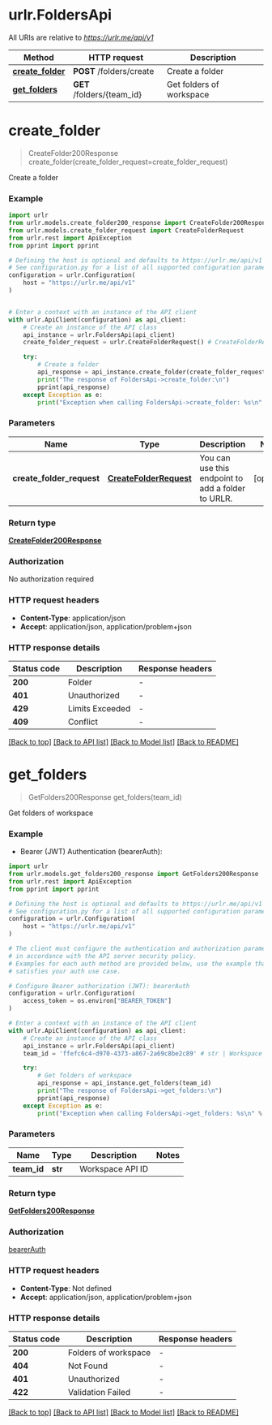 # urlr.FoldersApi

All URIs are relative to *https://urlr.me/api/v1*

Method | HTTP request | Description
------------- | ------------- | -------------
[**create_folder**](FoldersApi.md#create_folder) | **POST** /folders/create | Create a folder
[**get_folders**](FoldersApi.md#get_folders) | **GET** /folders/{team_id} | Get folders of workspace


# **create_folder**
> CreateFolder200Response create_folder(create_folder_request=create_folder_request)

Create a folder

### Example


```python
import urlr
from urlr.models.create_folder200_response import CreateFolder200Response
from urlr.models.create_folder_request import CreateFolderRequest
from urlr.rest import ApiException
from pprint import pprint

# Defining the host is optional and defaults to https://urlr.me/api/v1
# See configuration.py for a list of all supported configuration parameters.
configuration = urlr.Configuration(
    host = "https://urlr.me/api/v1"
)


# Enter a context with an instance of the API client
with urlr.ApiClient(configuration) as api_client:
    # Create an instance of the API class
    api_instance = urlr.FoldersApi(api_client)
    create_folder_request = urlr.CreateFolderRequest() # CreateFolderRequest | You can use this endpoint to add a folder to URLR. (optional)

    try:
        # Create a folder
        api_response = api_instance.create_folder(create_folder_request=create_folder_request)
        print("The response of FoldersApi->create_folder:\n")
        pprint(api_response)
    except Exception as e:
        print("Exception when calling FoldersApi->create_folder: %s\n" % e)
```



### Parameters


Name | Type | Description  | Notes
------------- | ------------- | ------------- | -------------
 **create_folder_request** | [**CreateFolderRequest**](CreateFolderRequest.md)| You can use this endpoint to add a folder to URLR. | [optional] 

### Return type

[**CreateFolder200Response**](CreateFolder200Response.md)

### Authorization

No authorization required

### HTTP request headers

 - **Content-Type**: application/json
 - **Accept**: application/json, application/problem+json

### HTTP response details

| Status code | Description | Response headers |
|-------------|-------------|------------------|
**200** | Folder |  -  |
**401** | Unauthorized |  -  |
**429** | Limits Exceeded |  -  |
**409** | Conflict |  -  |

[[Back to top]](#) [[Back to API list]](../README.md#documentation-for-api-endpoints) [[Back to Model list]](../README.md#documentation-for-models) [[Back to README]](../README.md)

# **get_folders**
> GetFolders200Response get_folders(team_id)

Get folders of workspace

### Example

* Bearer (JWT) Authentication (bearerAuth):

```python
import urlr
from urlr.models.get_folders200_response import GetFolders200Response
from urlr.rest import ApiException
from pprint import pprint

# Defining the host is optional and defaults to https://urlr.me/api/v1
# See configuration.py for a list of all supported configuration parameters.
configuration = urlr.Configuration(
    host = "https://urlr.me/api/v1"
)

# The client must configure the authentication and authorization parameters
# in accordance with the API server security policy.
# Examples for each auth method are provided below, use the example that
# satisfies your auth use case.

# Configure Bearer authorization (JWT): bearerAuth
configuration = urlr.Configuration(
    access_token = os.environ["BEARER_TOKEN"]
)

# Enter a context with an instance of the API client
with urlr.ApiClient(configuration) as api_client:
    # Create an instance of the API class
    api_instance = urlr.FoldersApi(api_client)
    team_id = 'ffefc6c4-d970-4373-a867-2a69c8be2c89' # str | Workspace API ID

    try:
        # Get folders of workspace
        api_response = api_instance.get_folders(team_id)
        print("The response of FoldersApi->get_folders:\n")
        pprint(api_response)
    except Exception as e:
        print("Exception when calling FoldersApi->get_folders: %s\n" % e)
```



### Parameters


Name | Type | Description  | Notes
------------- | ------------- | ------------- | -------------
 **team_id** | **str**| Workspace API ID | 

### Return type

[**GetFolders200Response**](GetFolders200Response.md)

### Authorization

[bearerAuth](../README.md#bearerAuth)

### HTTP request headers

 - **Content-Type**: Not defined
 - **Accept**: application/json, application/problem+json

### HTTP response details

| Status code | Description | Response headers |
|-------------|-------------|------------------|
**200** | Folders of workspace |  -  |
**404** | Not Found |  -  |
**401** | Unauthorized |  -  |
**422** | Validation Failed |  -  |

[[Back to top]](#) [[Back to API list]](../README.md#documentation-for-api-endpoints) [[Back to Model list]](../README.md#documentation-for-models) [[Back to README]](../README.md)

